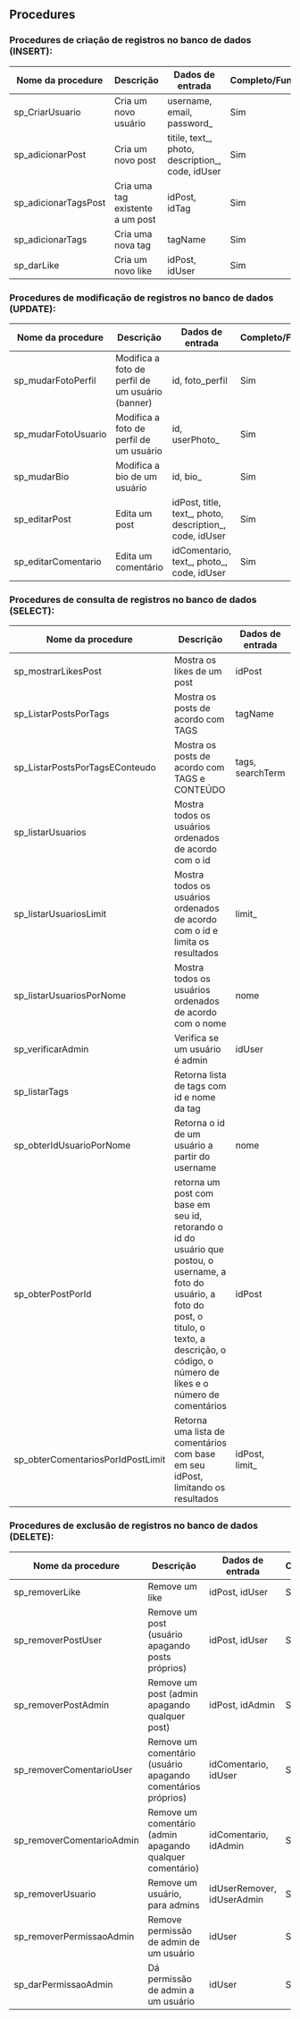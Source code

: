## Procedures

### Procedures de criação de registros no banco de dados (INSERT):
| Nome da procedure | Descrição | Dados de entrada | Completo/Funcionando? |
| ----------------- | --------- | ---------------- | --------------------- |
| sp_CriarUsuario | Cria um novo usuário | username, email, password_ | Sim |
| sp_adicionarPost | Cria um novo post | titile, text_, photo, description_, code, idUser | Sim |
| sp_adicionarTagsPost | Cria uma tag existente a um post | idPost, idTag | Sim |
| sp_adicionarTags | Cria uma nova tag | tagName | Sim |
| sp_darLike | Cria um novo like | idPost, idUser | Sim |

### Procedures de modificação de registros no banco de dados (UPDATE):
| Nome da procedure | Descrição | Dados de entrada | Completo/Funcionando? |
| ----------------- | --------- | ---------------- | --------------------- |
| sp_mudarFotoPerfil | Modifica a foto de perfil de um usuário (banner) | id, foto_perfil | Sim |
| sp_mudarFotoUsuario | Modifica a foto de perfil de um usuário | id, userPhoto_ | Sim |
| sp_mudarBio | Modifica a bio de um usuário | id, bio_ | Sim |
| sp_editarPost | Edita um post | idPost, title, text_, photo, description_, code, idUser | Sim |
| sp_editarComentario | Edita um comentário | idComentario, text_, photo_, code, idUser | Sim |

### Procedures de consulta de registros no banco de dados (SELECT):
| Nome da procedure | Descrição | Dados de entrada | Completo/Funcionando? |
| ----------------- | --------- | ---------------- | --------------------- |
| sp_mostrarLikesPost | Mostra os likes de um post | idPost | Sim |
| sp_ListarPostsPorTags | Mostra os posts de acordo com TAGS | tagName | Não |
| sp_ListarPostsPorTagsEConteudo | Mostra os posts de acordo com TAGS e CONTEÚDO | tags, searchTerm | Não |
| sp_listarUsuarios | Mostra todos os usuários ordenados de acordo com o id |  | Sim mas falta uns ajustes |
| sp_listarUsuariosLimit | Mostra todos os usuários ordenados de acordo com o id e limita os resultados | limit_ | Sim mas falta uns ajustes |
| sp_listarUsuariosPorNome | Mostra todos os usuários ordenados de acordo com o nome | nome | Sim mas falta uns ajustes |
| sp_verificarAdmin | Verifica se um usuário é admin | idUser | Sim |
| sp_listarTags | Retorna lista de tags com id e nome da tag |  | Sim |
| sp_obterIdUsuarioPorNome | Retorna o id de um usuário a partir do username | nome | Sim |
| sp_obterPostPorId | retorna um post com base em seu id, retorando o id do usuário que postou, o username, a foto do usuário, a foto do post, o titulo, o texto, a descrição, o código, o número de likes e o número de comentários | idPost | Sim mas falta testar |
| sp_obterComentariosPorIdPostLimit | Retorna uma lista de comentários com base em seu idPost, limitando os resultados | idPost, limit_ | Sim mas falta testar |

### Procedures de exclusão de registros no banco de dados (DELETE):
| Nome da procedure | Descrição | Dados de entrada | Completo/Funcionando? |
| ----------------- | --------- | ---------------- | --------------------- |
| sp_removerLike | Remove um like | idPost, idUser | Sim |
| sp_removerPostUser | Remove um post (usuário apagando posts próprios) | idPost, idUser | Sim |
| sp_removerPostAdmin | Remove um post (admin apagando qualquer post) | idPost, idAdmin | Sim |
| sp_removerComentarioUser | Remove um comentário (usuário apagando comentários próprios) | idComentario, idUser | Sim |
| sp_removerComentarioAdmin | Remove um comentário (admin apagando qualquer comentário) | idComentario, idAdmin | Sim |
| sp_removerUsuario | Remove um usuário, para admins | idUserRemover, idUserAdmin | Sim |
| sp_removerPermissaoAdmin | Remove permissão de admin de um usuário | idUser | Sim |
| sp_darPermissaoAdmin | Dá permissão de admin a um usuário | idUser | Sim |
